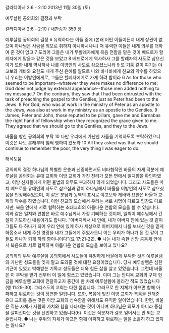 갈라디아서 2:6 - 2:10 
2013년 11월 30일 (토)

예루살렘 공의회의 결정과 부탁



갈라디아서 2:6 - 2:10 / 새찬송가 359 장


예루살렘 공의회의 결정
6 유력하다는 이들 중에 (본래 어떤 이들이든지 내게 상관이 없으며 하나님은 사람을 외모로 취하지 아니하시나니) 저 유력한 이들은 내게 의무를 더하여 준 것이 없고 7 도리어 그들은 내가 무할례자에게 복음 전함을 맡은 것이 베드로가 할례자에게 맡음과 같은 것을 보았고 8 베드로에게 역사하사 그를 할례자의 사도로 삼으신 이가 또한 내게 역사하사 나를 이방인의 사도로 삼으셨느니라 9 또 기둥 같이 여기는 야고보와 게바와 요한도 내게 주신 은혜를 알므로 나와 바나바에게 친교의 악수를 하였으니 우리는 이방인에게로, 그들은 할례자에게로 가게 하려 함이라
6 As for those who seemed to be important--whatever they were makes no difference to me; God does not judge by external appearance--those men added nothing to my message.7 On the contrary, they saw that I had been entrusted with the task of preaching the gospel to the Gentiles, just as Peter had been to the Jews. 8 For God, who was at work in the ministry of Peter as an apostle to the Jews, was also at work in my ministry as an apostle to the Gentiles. 9 James, Peter and John, those reputed to be pillars, gave me and Barnabas the right hand of fellowship when they recognized the grace given to me. They agreed that we should go to the Gentiles, and they to the Jews.

바울을 향한 공의회의 부탁
10 다만 우리에게 가난한 자들을 기억하도록 부탁하였으니 이것은 나도 본래부터 힘써 행하여 왔노라
10 All they asked was that we should continue to remember the poor, the very thing I was eager to do.

해석도움





공의회의 결정
하나님의 특별한 은총과 신중하면서도 비타협적인 바울의 자세 덕분에 예루살렘 공의회는 유대 교회와 이방 교회가 가진 진리가 모든 면에서 일치함을 확인하였고, 이방 신자들에게 어떤 율법의 의무도 부과하지 않게 되었습니다. 그리고 사도들은 마치 베드로를 유대인의 사도로 삼으심과 같이 하나님께서 바울을 이방인의 사도로 삼으셨음을 인정해주었으며, 이 같은 분담과 동역의 표시로 야고보와 게바와 요한은 바울과 교제의 악수를 하였습니다. 이런 친교의 모습에서 우리는 서로 사명이 다르고 입장도 다르지만, 복음 안에서 서로 협력하는 초대교회의 아름다운 연합의 모습을 볼 수 있습니다. 이와 같은 일치와 연합은 바로 예수님께서 가장 기뻐하는 것이며, 일찍이 예수님께서 간절히 기도하신 내용이기도 합니다. “아버지께서 내 안에, 내가 아버지 안에 있는 것 같이 그들도 다 하나가 되어 우리 안에 있게 하사 세상으로 아버지께서 나를 보내신 것을 믿게 하옵소서 내게 주신 영광을 내가 그들에게 주었사오니 이는 우리가 하나가 된 것 같이 그들도 하나가 되게 하려 함이니이다”(요 17:21-22).
● 나는 내가 속한 신앙 공동체 안에서 복음으로 서로 협력하며 아름다운 연합의 모습을 보이고 있나요?

공의회의 부탁
예루살렘 공의회에서 사도들이 유일하게 바울에게 부탁한 것은 예루살렘의 가난한 성도들을 잊지 말고 도와줄 것에 대한 요청이었습니다. 당시 예루살렘은 심한 기근이 있었고 박해받는 기독교 성도들은 더욱 힘든 삶을 살고 있었습니다. 그런데 바울은 이 부탁을 받기 전부터 이 일에 힘쓰고 있었습니다. 이미 그는 안디옥 교회의 구제 헌금을 예루살렘 교회에 전달하고자 중간에 한 차례 예루살렘에 올라간 적도 있었습니다(행 11:29-30). 그리스도의 교회는 다한 몸입니다. 그러므로 한 지체가 아프면 함께 아파하고 위로하는 것이 당연한 일입니다. 또한, 복음에 빚진 이방 교회가 복음을 전해준 유대 교회를 돕는 것은 이방 교회의 성숙함을 위해서도 유익한 일이었습니다. 한편, 바울은 직분 자체가 사람의 가치와 힘을 나타내는 것이 아니며 하나님은 외모가 아니라 중심을 살피신다는 것을 선언하고 있습니다(6). 이것은 직분자가 결코 잊어서는 안 되는 교훈입니다.
● 나는 주위의 지체가 아프면 함께 아파하고 위로하는 일을 소홀히 하고 있지는 않나요?